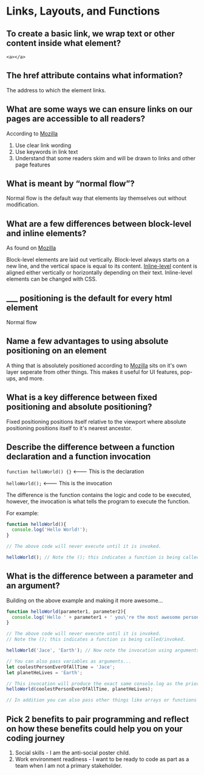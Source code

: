 # Links, Layouts, and Functions

## To create a basic link, we wrap text or other content inside what element?

`<a></a>`

## The href attribute contains what information?

The address to which the element links.

## What are some ways we can ensure links on our pages are accessible to all readers?

According to [Mozilla](https://developer.mozilla.org/en-US/docs/Learn/HTML/Introduction_to_HTML/Creating_hyperlinks#link_best_practices)

1. Use clear link wording
2. Use keywords in link text
3. Understand that some readers skim and will be drawn to links and other page features

## What is meant by “normal flow”?

Normal flow is the default way that elements lay themselves out without modification.

## What are a few differences between block-level and inline elements?

As found on [Mozilla](https://developer.mozilla.org/en-US/docs/Glossary/Block-level_content)

Block-level elements are laid out vertically. Block-level always starts on a new line, and the vertical space is equal to its content. [Inline-level](https://developer.mozilla.org/en-US/docs/Glossary/Inline-level_content) content is aligned either vertically or horizontally depending on their text. Inline-level elements can be changed with CSS.

## ___ positioning is the default for every html element

Normal flow

## Name a few advantages to using absolute positioning on an element

A thing that is absolutely positioned according to [Mozilla](https://developer.mozilla.org/en-US/docs/Learn/CSS/CSS_layout/Positioning) sits on it's own layer seperate from other things. This makes it useful for UI features, pop-ups, and more.

## What is a key difference between fixed positioning and absolute positioning?

Fixed positioning positions itself relative to the viewport where absolute positioning positions itself to it's nearest ancestor.

## Describe the difference between a function declaration and a function invocation

`function helloWorld() {}` <--- This is the declaration

`helloWorld();` <--- This is the invocation

The difference is the function contains the logic and code to be executed, however, the invocation is what tells the program to execute the function.

For example:

```Javascript
function helloWorld(){
  console.log('Hello World!');
}

// The above code will never execute until it is invoked.

helloWorld(); // Note the (); this indicates a function is being called/invoked.

```

## What is the difference between a parameter and an argument?

Building on the above example and making it more awesome...

```Javascript
function helloWorld(parameter1, parameter2){
  console.log('Hello ' + parameter1 + ' you\'re the most awesome person on ' + parameter2 + '!');
}

// The above code will never execute until it is invoked.
// Note the (); this indicates a function is being called/invoked.

helloWorld('Jace', 'Earth'); // Now note the invocation using arguments.

// You can also pass variables as arguments...
let coolestPersonEverOfAllTime = 'Jace';
let planetHeLives = 'Earth';

// This invocation will produce the exact same console.log as the prior.
helloWorld(coolestPersonEverOfAllTime, planetHeLives);

// In addition you can also pass other things like arrays or functions themselves as arguments.
```

## Pick 2 benefits to pair programming and reflect on how these benefits could help you on your coding journey

1. Social skills - I am the anti-social poster child.
2. Work environment readiness - I want to be ready to code as part as a team when I am not a primary stakeholder.
